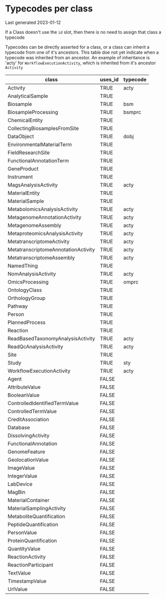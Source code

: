 # Typecodes per class

Last generated 2023-01-12

If a Class doesn't use the `id` slot, then there is no need to assign that class a typecode

Typecodes can be directly asserted for a class, or a class can inherit a typecode from one of it's ancestors. This table doe not yet indicate when a typecode was inherited from an ancestor. An example of inheritance is 'acty' for `WorkflowExecutionActivity`, which is inherited from it's ancestor `Activity`

| class                               | uses_id | typecode |
|-------------------------------------|---------|----------|
| Activity                            | TRUE    | acty     |
| AnalyticalSample                    | TRUE    |          |
| Biosample                           | TRUE    | bsm      |
| BiosampleProcessing                 | TRUE    | bsmprc   |
| ChemicalEntity                      | TRUE    |          |
| CollectingBiosamplesFromSite        | TRUE    |          |
| DataObject                          | TRUE    | dobj     |
| EnvironmentalMaterialTerm           | TRUE    |          |
| FieldResearchSite                   | TRUE    |          |
| FunctionalAnnotationTerm            | TRUE    |          |
| GeneProduct                         | TRUE    |          |
| Instrument                          | TRUE    |          |
| MagsAnalysisActivity                | TRUE    | acty     |
| MaterialEntity                      | TRUE    |          |
| MaterialSample                      | TRUE    |          |
| MetabolomicsAnalysisActivity        | TRUE    | acty     |
| MetagenomeAnnotationActivity        | TRUE    | acty     |
| MetagenomeAssembly                  | TRUE    | acty     |
| MetaproteomicsAnalysisActivity      | TRUE    | acty     |
| MetatranscriptomeActivity           | TRUE    | acty     |
| MetatranscriptomeAnnotationActivity | TRUE    | acty     |
| MetatranscriptomeAssembly           | TRUE    | acty     |
| NamedThing                          | TRUE    |          |
| NomAnalysisActivity                 | TRUE    | acty     |
| OmicsProcessing                     | TRUE    | omprc    |
| OntologyClass                       | TRUE    |          |
| OrthologyGroup                      | TRUE    |          |
| Pathway                             | TRUE    |          |
| Person                              | TRUE    |          |
| PlannedProcess                      | TRUE    |          |
| Reaction                            | TRUE    |          |
| ReadBasedTaxonomyAnalysisActivity   | TRUE    | acty     |
| ReadQcAnalysisActivity              | TRUE    | acty     |
| Site                                | TRUE    |          |
| Study                               | TRUE    | sty      |
| WorkflowExecutionActivity           | TRUE    | acty     |
| Agent                               | FALSE   |          |
| AttributeValue                      | FALSE   |          |
| BooleanValue                        | FALSE   |          |
| ControlledIdentifiedTermValue       | FALSE   |          |
| ControlledTermValue                 | FALSE   |          |
| CreditAssociation                   | FALSE   |          |
| Database                            | FALSE   |          |
| DissolvingActivity                  | FALSE   |          |
| FunctionalAnnotation                | FALSE   |          |
| GenomeFeature                       | FALSE   |          |
| GeolocationValue                    | FALSE   |          |
| ImageValue                          | FALSE   |          |
| IntegerValue                        | FALSE   |          |
| LabDevice                           | FALSE   |          |
| MagBin                              | FALSE   |          |
| MaterialContainer                   | FALSE   |          |
| MaterialSamplingActivity            | FALSE   |          |
| MetaboliteQuantification            | FALSE   |          |
| PeptideQuantification               | FALSE   |          |
| PersonValue                         | FALSE   |          |
| ProteinQuantification               | FALSE   |          |
| QuantityValue                       | FALSE   |          |
| ReactionActivity                    | FALSE   |          |
| ReactionParticipant                 | FALSE   |          |
| TextValue                           | FALSE   |          |
| TimestampValue                      | FALSE   |          |
| UrlValue                            | FALSE   |          |